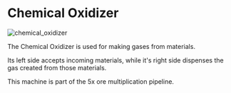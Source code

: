# Chemical Oxidizer
![chemical_oxidizer](item:mekanism:chemical_oxidizer)

The Chemical Oxidizer is used for making gases from materials.

Its left side accepts incoming materials, while it's right side dispenses the gas created from those materials.

This machine is part of the 5x ore multiplication pipeline.
